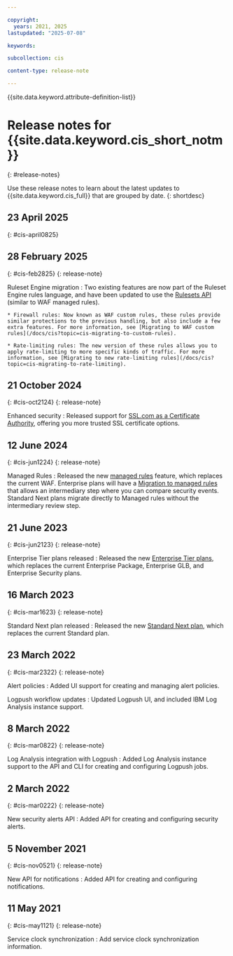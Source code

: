 ```yaml
---

copyright:
  years: 2021, 2025
lastupdated: "2025-07-08"

keywords:

subcollection: cis

content-type: release-note

---
```


{{site.data.keyword.attribute-definition-list}}

# Release notes for {{site.data.keyword.cis_short_notm}}
{: #release-notes}

Use these release notes to learn about the latest updates to {{site.data.keyword.cis_full}} that are grouped by date.
{: shortdesc}

## 23 April 2025
{: #cis-april0825}

## 28 February 2025
{: #cis-feb2825}
{: release-note}

Ruleset Engine migration
:   Two existing features are now part of the Ruleset Engine rules language, and have been updated to use the [Rulesets API](/apidocs/cis#get-zone-rulesets) (similar to WAF managed rules).

    * Firewall rules: Now known as WAF custom rules, these rules provide similar protections to the previous handling, but also include a few extra features. For more information, see [Migrating to WAF custom rules](/docs/cis?topic=cis-migrating-to-custom-rules).

    * Rate-limiting rules: The new version of these rules allows you to apply rate-limiting to more specific kinds of traffic. For more information, see [Migrating to new rate-limiting rules](/docs/cis?topic=cis-migrating-to-rate-limiting).

## 21 October 2024
{: #cis-oct2124}
{: release-note}

Enhanced security
:   Released support for [SSL.com as a Certificate Authority](/docs/cis?topic=cis-managing-edge-certs#certificate-authorities), offering you more trusted SSL certificate options.

## 12 June 2024
{: #cis-jun1224}
{: release-note}

Managed Rules
:   Released the new [managed rules](/docs/cis?topic=cis-managed-rules-overview) feature, which replaces the current WAF. Enterprise plans will have a [Migration to managed rules](/docs/cis?topic=cis-migrating-to-managed-rules) that allows an intermediary step where you can compare security events. Standard Next plans migrate directly to Managed rules without the intermediary review step.

## 21 June 2023
{: #cis-jun2123}
{: release-note}

Enterprise Tier plans released
:   Released the new [Enterprise Tier plans](/docs/cis?topic=cis-transition-plans), which replaces the current Enterprise Package, Enterprise GLB, and Enterprise Security plans.

## 16 March 2023
{: #cis-mar1623}
{: release-note}

Standard Next plan released
:   Released the new [Standard Next plan](/docs/cis?topic=cis-transition-plans), which replaces the current Standard plan.

## 23 March 2022
{: #cis-mar2322}
{: release-note}

Alert policies
:   Added UI support for creating and managing alert policies.

Logpush workflow updates
:   Updated Logpush UI, and included IBM Log Analysis instance support.

## 8 March 2022
{: #cis-mar0822}
{: release-note}

Log Analysis integration with Logpush
:   Added Log Analysis instance support to the API and CLI for creating and configuring Logpush jobs.

## 2 March 2022
{: #cis-mar0222}
{: release-note}

New security alerts API
:   Added API for creating and configuring security alerts.

## 5 November 2021
{: #cis-nov0521}
{: release-note}

New API for notifications
:   Added API for creating and configuring notifications.

## 11 May 2021
{: #cis-may1121}
{: release-note}

Service clock synchronization
:   Add service clock synchronization information.
